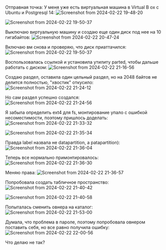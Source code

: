Отправная точка:
У меня уже есть виртуальная машина в Virtual B
ox c Ubuntu и Postgresql 14:
![Screenshot from 2024-02-22 19-48-20](https://github.com/marinesque/otus_postgresql/assets/97790878/27d96dfe-9078-4c97-bb92-95898a501c95)

![Screenshot from 2024-02-22 19-50-37](https://github.com/marinesque/otus_postgresql/assets/97790878/12fafe76-5cf8-4208-beaa-4fc8cfe2ec17)

Выключаю виртуальную машину и создаю еще один диск под нее на 10 гигабайтов:
![Screenshot from 2024-02-22 20-47-24](https://github.com/marinesque/otus_postgresql/assets/97790878/5e46ce7d-78d4-45ce-9023-3bd3f24b782b)

Включаю вм снова и проверяю, что диск приаттачился:
![Screenshot from 2024-02-22 19-50-37](https://github.com/marinesque/otus_postgresql/assets/97790878/b9c2ab0a-7688-4082-b2fe-3ac3853dcf73)

Воспользовалась ссылкой и установила утилиту parted, чтобы дальше работать с диском:
![Screenshot from 2024-02-22 21-16-56](https://github.com/marinesque/otus_postgresql/assets/97790878/8e751c93-5464-4bf5-a002-6a0248c54f0f)

Создаю раздел, оставила один цельный раздел, но на 2048 байтов не делится полностью, "хвостик" откусило:
![Screenshot from 2024-02-22 21-24-12](https://github.com/marinesque/otus_postgresql/assets/97790878/569750ab-eece-40e3-9051-1e532d2a2b98)

Но сам раздел успешно создался:
![Screenshot from 2024-02-22 21-24-56](https://github.com/marinesque/otus_postgresql/assets/97790878/39c30a87-3298-4431-b3be-18c5fb317a85)

Я забыла определить ext4 для fs, монтирование упало с ошибкой несоместимости, поэтому пришлось доделать:
![Screenshot from 2024-02-22 21-33-32](https://github.com/marinesque/otus_postgresql/assets/97790878/29044f56-fb3b-48b3-ba62-66f7fb849d60)

![Screenshot from 2024-02-22 21-35-34](https://github.com/marinesque/otus_postgresql/assets/97790878/ffe1a6f7-2158-4741-acee-076e7fca5dd9)

Правда label назвала не datapartition, а patapartition):
![Screenshot from 2024-02-22 21-36-04](https://github.com/marinesque/otus_postgresql/assets/97790878/ab285a23-a131-4b66-9884-703587beb65b)

Теперь все нормально примонтировалось:
![Screenshot from 2024-02-22 21-36-30](https://github.com/marinesque/otus_postgresql/assets/97790878/f6944c8a-e45e-44ac-b7e0-290d99eddc89)

Меняю права:
![Screenshot from 2024-02-22 21-36-57](https://github.com/marinesque/otus_postgresql/assets/97790878/02b5d3a0-62a4-447f-b3e0-50cb44bae79b)

Попробовала создать табличное пространство:
![Screenshot from 2024-02-22 21-40-42](https://github.com/marinesque/otus_postgresql/assets/97790878/fb9d8045-da4d-4b59-aaff-b9979cab01d2)

![Screenshot from 2024-02-22 21-40-58](https://github.com/marinesque/otus_postgresql/assets/97790878/69b4b7b2-c7ae-44ff-a03e-dc6923c4c023)

Попыталась сменить овнера на каталог:
![Screenshot from 2024-02-22 21-53-00](https://github.com/marinesque/otus_postgresql/assets/97790878/3f46cb92-72be-48c7-b0fd-58234942f417)

Думала, что проблема в пароле, поэтому попробовала овнером поставить себя, но все равно получила ошибку:
![Screenshot from 2024-02-22 22-00-56](https://github.com/marinesque/otus_postgresql/assets/97790878/f09b7825-935b-4946-ad39-916373afb2fe)

Что делаю не так?
